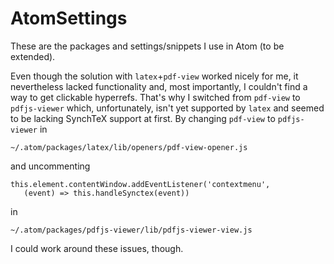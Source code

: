 # AtomSettings

These are the packages and settings/snippets I use in Atom (to be extended).

Even though the solution with `latex`+`pdf-view` worked nicely for me, it nevertheless lacked functionality and, most importantly, I couldn't find a way to get clickable hyperrefs. That's why I switched from `pdf-view` to `pdfjs-viewer` which, unfortunately, isn't yet supported by `latex` and seemed to be lacking SynchTeX support at first.
By changing `pdf-view` to `pdfjs-viewer` in
```
~/.atom/packages/latex/lib/openers/pdf-view-opener.js
```
and uncommenting
```
this.element.contentWindow.addEventListener('contextmenu',
   (event) => this.handleSynctex(event))
```
in
```
~/.atom/packages/pdfjs-viewer/lib/pdfjs-viewer-view.js
```
I could work around these issues, though.
